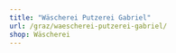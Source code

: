 ```yaml
---
title: "Wäscherei Putzerei Gabriel"
url: /graz/waescherei-putzerei-gabriel/
shop: Wäscherei
---
```


